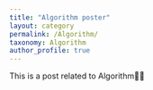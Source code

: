```yaml
---
title: "Algorithm poster"
layout: category
permalink: /Algorithm/
taxonomy: Algorithm
author_profile: true
---
```

This is a post related to Algorithm:man_technologist: